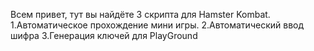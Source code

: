 Всем привет, тут вы найдёте 3 скрипта для Hamster Kombat.
1.Автоматическое прохождение мини игры.
2.Автоматический ввод шифра
3.Генерация ключей для PlayGround

